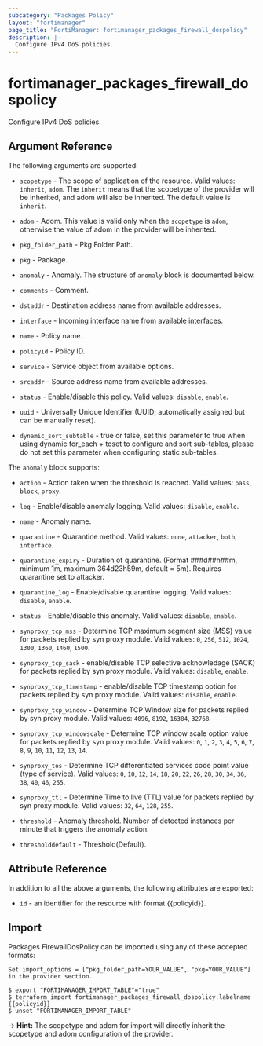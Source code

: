 ```yaml
---
subcategory: "Packages Policy"
layout: "fortimanager"
page_title: "FortiManager: fortimanager_packages_firewall_dospolicy"
description: |-
  Configure IPv4 DoS policies.
---
```


# fortimanager_packages_firewall_dospolicy
Configure IPv4 DoS policies.

## Argument Reference


The following arguments are supported:

* `scopetype` - The scope of application of the resource. Valid values: `inherit`, `adom`. The `inherit` means that the scopetype of the provider will be inherited, and adom will also be inherited. The default value is `inherit`.
* `adom` - Adom. This value is valid only when the `scopetype` is `adom`, otherwise the value of adom in the provider will be inherited.
* `pkg_folder_path` - Pkg Folder Path.
* `pkg` - Package.

* `anomaly` - Anomaly. The structure of `anomaly` block is documented below.
* `comments` - Comment.
* `dstaddr` - Destination address name from available addresses.
* `interface` - Incoming interface name from available interfaces.
* `name` - Policy name.
* `policyid` - Policy ID.
* `service` - Service object from available options.
* `srcaddr` - Source address name from available addresses.
* `status` - Enable/disable this policy. Valid values: `disable`, `enable`.

* `uuid` - Universally Unique Identifier (UUID; automatically assigned but can be manually reset).
* `dynamic_sort_subtable` - true or false, set this parameter to true when using dynamic for_each + toset to configure and sort sub-tables, please do not set this parameter when configuring static sub-tables.

The `anomaly` block supports:

* `action` - Action taken when the threshold is reached. Valid values: `pass`, `block`, `proxy`.

* `log` - Enable/disable anomaly logging. Valid values: `disable`, `enable`.

* `name` - Anomaly name.
* `quarantine` - Quarantine method. Valid values: `none`, `attacker`, `both`, `interface`.

* `quarantine_expiry` - Duration of quarantine. (Format ###d##h##m, minimum 1m, maximum 364d23h59m, default = 5m). Requires quarantine set to attacker.
* `quarantine_log` - Enable/disable quarantine logging. Valid values: `disable`, `enable`.

* `status` - Enable/disable this anomaly. Valid values: `disable`, `enable`.

* `synproxy_tcp_mss` - Determine TCP maximum segment size (MSS) value for packets replied by syn proxy module. Valid values: `0`, `256`, `512`, `1024`, `1300`, `1360`, `1460`, `1500`.

* `synproxy_tcp_sack` - enable/disable TCP selective acknowledage (SACK) for packets replied by syn proxy module. Valid values: `disable`, `enable`.

* `synproxy_tcp_timestamp` - enable/disable TCP timestamp option for packets replied by syn proxy module. Valid values: `disable`, `enable`.

* `synproxy_tcp_window` - Determine TCP Window size for packets replied by syn proxy module. Valid values: `4096`, `8192`, `16384`, `32768`.

* `synproxy_tcp_windowscale` - Determine TCP window scale option value for packets replied by syn proxy module. Valid values: `0`, `1`, `2`, `3`, `4`, `5`, `6`, `7`, `8`, `9`, `10`, `11`, `12`, `13`, `14`.

* `synproxy_tos` - Determine TCP differentiated services code point value (type of service). Valid values: `0`, `10`, `12`, `14`, `18`, `20`, `22`, `26`, `28`, `30`, `34`, `36`, `38`, `40`, `46`, `255`.

* `synproxy_ttl` - Determine Time to live (TTL) value for packets replied by syn proxy module. Valid values: `32`, `64`, `128`, `255`.

* `threshold` - Anomaly threshold. Number of detected instances per minute that triggers the anomaly action.
* `thresholddefault` - Threshold(Default).


## Attribute Reference

In addition to all the above arguments, the following attributes are exported:
* `id` - an identifier for the resource with format {{policyid}}.

## Import

Packages FirewallDosPolicy can be imported using any of these accepted formats:
```
Set import_options = ["pkg_folder_path=YOUR_VALUE", "pkg=YOUR_VALUE"] in the provider section.

$ export "FORTIMANAGER_IMPORT_TABLE"="true"
$ terraform import fortimanager_packages_firewall_dospolicy.labelname {{policyid}}
$ unset "FORTIMANAGER_IMPORT_TABLE"
```
-> **Hint:** The scopetype and adom for import will directly inherit the scopetype and adom configuration of the provider.
